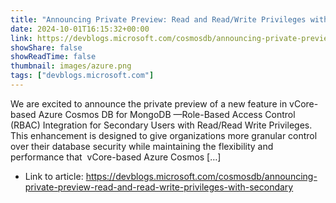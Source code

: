 ```yaml
---
title: "Announcing Private Preview: Read and Read/Write Privileges with Secondary Users for vCore-Based Azure Cosmos DB for MongoDB"
date: 2024-10-01T16:15:32+00:00
link: https://devblogs.microsoft.com/cosmosdb/announcing-private-preview-read-and-read-write-privileges-with-secondary
showShare: false
showReadTime: false
thumbnail: images/azure.png
tags: ["devblogs.microsoft.com"]
---
```

We are excited to announce the private preview of a new feature in vCore-based Azure Cosmos DB for MongoDB —Role-Based Access Control (RBAC) Integration for Secondary Users with Read/Read Write Privileges. This enhancement is designed to give organizations more granular control over their database security while maintaining the flexibility and performance that  vCore-based Azure Cosmos […]

- Link to article: https://devblogs.microsoft.com/cosmosdb/announcing-private-preview-read-and-read-write-privileges-with-secondary